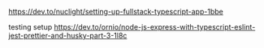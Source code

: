 https://dev.to/nuclight/setting-up-fullstack-typescript-app-1bbe

testing setup https://dev.to/ornio/node-js-express-with-typescript-eslint-jest-prettier-and-husky-part-3-1l8c
